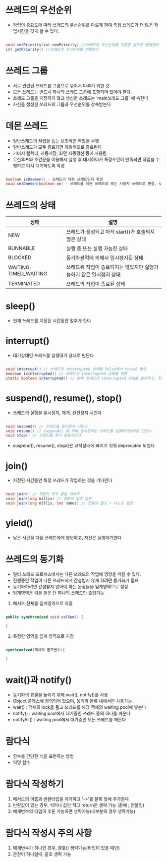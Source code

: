 # 쓰레드의 우선순위 

- 작업의 중요도에 따라 쓰레드의 우선순위를 다르게 하여 특정 쓰레드가 더 많은 작업시간을 갖게 할 수 있다.

```java

void setPriority(int newPriority) //쓰레드의 우선순위를 지정한 값으로 변경한다
int getPriority() //쓰레드의 우선순위를 반환한다

```

# 쓰레드 그룹

- 서로 관련된 쓰레드를 그룹으로 묶어서 다루기 위한 것
- 모든 쓰레드는 반드시 하나의 쓰레드 그룹에 포함되어 있어야 한다.
- 쓰레드 그룹을 지정하지 않고 생성한 쓰레드는 'main쓰레드 그룹' 에 속한다
- 자신을 생성한 쓰레드의 그룹과 우선순위를 상속받는다

# 데몬 쓰레드

- 일반쓰레드의 작업을 돕는 보조적인 역할을 수행
- 일반쓰레드가 모두 종료되면 자동적으로 종료된다
- 가비지 컬렉터, 자동저장, 화면 자동갱신 등에 사용됨
- 무한루프와 조건문을 이용해서 실행 후 대기하다가 특정조건이 만족되면 작업을 수행하고 다시 대기하도록 작성

```java

boolean isDaemon() - 쓰레드가 데몬 쓰레드인지 확인
void setDaemon(boolean on) - 쓰레드를 데몬 쓰레드로 또는 사용자 쓰레드로 변경, start()실행되기 전에 해

```

# 쓰레드의 상태

|상태|설명|
|---|---|
|NEW|쓰레드가 생성되고 아직 start()가 호출되지 않은 상태|
|RUNNABLE|실행 중 또는 실행 가능한 상태|
|BLOCKED|동기화블럭에 의해서 일시정지된 상태|
|WAITING, TIMED_WAITING|쓰레드위 작업이 종료되지는 않았지만 실행가능하지 않은 일시정지 상태|
|TERMINATED|쓰레드의 작업이 종료된 상태|

# sleep()

- 현재 쓰레드를 지정된 시간동안 멈추게 한다

# interrupt()

- 대기상태인 쓰레드를 실행대기 상태로 만든다

```java

void interrupt() // 쓰레드의 interrupted 상태를 false에서 true로 변경
boolean isInterrupted() // 쓰레드의 interrupted 상태를 반환
static boolean interrupted() // 현재 쓰레드의 interrupted 상태를 알려주고, false로 초기화

```

# suspend(), resume(), stop()

- 쓰레드의 실행을 일시정지, 재개, 완전정지 시킨다

```java

void suspend() // 쓰레드를 일시정지 시킨다
void resume() // suspend() 에 의해 일시정지된 쓰레드를 실행대기상태로 만든다
void stop() // 쓰레드를 즉시 종료시킨다

```

- suspend(), resume(), stop()은 교착상태에 빠지기 쉬워 deprecated 되었다

# join()

- 지정된 시간동안 특정 쓰레드가 작업하는 것을 기다린다

```java

void join() // 작업이 모두 끝날 때까지
void join(long millis) // 천분의 일초 동안
void join(long millis, int nanos) // 천분의 일초 + 나노초 동안

```

# yield()

- 남은 시간을 다음 쓰레드에게 양보하고, 자신은 실행대기한다

# 쓰레드의 동기화

- 멀티 쓰레드 프로세스에서는 다른 쓰레드의 작업에 영향을 미칠 수 있다.
- 진행중인 작업이 다른 쓰레드에게 간섭받지 않게 하려면 동기화가 필요
- 동기화하려면 간섭받지 않아야 하는 문장들을 임계영역으로 설정
- 임계영역은 락을 얻은 단 하나의 쓰레드만 출입가능

1. 메서드 전체를 임계영역으로 지정

```java

public synchronized void calSum() {

}

```

2. 특정한 영역을 임계 영역으로 지정

```java

synchronized(객체의 참조변수){

}

```

# wait()과 notify()

- 동기화의 효율을 높이기 위해 wait(), notify()를 사용
- Object 클래스에 정의되어 있으며, 동기화 블록 내에서만 사용가능
- wait() : 객체의 lock을 풀고 쓰레드를 해당 객체의 waiting pool에 넣는다
- notify() : waiting pool에서 대기중인 쓰레드 중의 하나를 깨운다
- notifyAll() : waiting pool에서 대기중인 모든 쓰레드를 깨운다

# 람다식

- 함수를 간단한 식을 표현하는 방법
- 익명 함수

# 람다식 작성하기

1. 메서드의 이름과 반환타입을 제거하고 '->'를 블록 앞에 추가한다
2. 반환값이 있는 경우, 식이나 값만 적고 return문 생략 가능 (끝에 ; 안붙임)
3. 매개변수의 타입이 추론 가능하면 생략가능(대부분의 경우 생략가능)

# 람다식 작성시 주의 사항

1. 매개변수가 하나인 경우, 괄호() 생략가능(타입이 없을 때만)
2. 문장이 하나일때, 괄호 생략 가능
